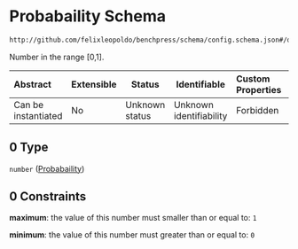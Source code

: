 # Probabaility Schema

```txt
http://github.com/felixleopoldo/benchpress/schema/config.schema.json#/definitions/flexprob/anyOf/0
```

Number in the range [0,1].


| Abstract            | Extensible | Status         | Identifiable            | Custom Properties | Additional Properties | Access Restrictions | Defined In                                                                  |
| :------------------ | ---------- | -------------- | ----------------------- | :---------------- | --------------------- | ------------------- | --------------------------------------------------------------------------- |
| Can be instantiated | No         | Unknown status | Unknown identifiability | Forbidden         | Allowed               | none                | [config.schema.json\*](../../out/config.schema.json "open original schema") |

## 0 Type

`number` ([Probabaility](config-definitions-numbers-in-the-range-01-anyof-probabaility.md))

## 0 Constraints

**maximum**: the value of this number must smaller than or equal to: `1`

**minimum**: the value of this number must greater than or equal to: `0`
